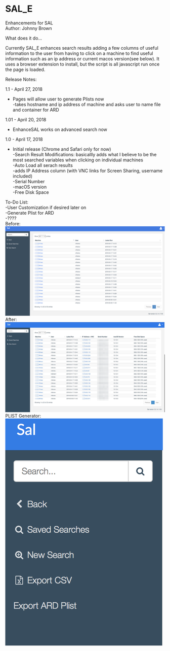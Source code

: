 # SAL_E
Enhancements for SAL <br />
Author: Johnny Brown <br />

What does it do...

Currently SAL_E enhances search results adding a few columns of useful information to the user from having to click on a machine to find useful information such as an ip address or current macos version(see below). It uses a browser extension to install, but the script is all javascript run once the page is loaded.


Release Notes:

1.1 - April 27, 2018
- Pages will allow user to generate Plists now <br />
  -takes hostname and ip address of machine and asks user to name file and container for ARD <br />

1.01 - April 20, 2018 <br />
- EnhanceSAL works on advanced search now <br />

1.0 - April 17, 2018
- Initial release (Chrome and Safari only for now) <br />
    -Search Result Modifications: basicallly adds what I believe to be the most searched variables when clicking on individual machines <br />
    -Auto Load all serach results <br />
    -adds IP Address column (with VNC links for Screen Sharing, username included) <br />
    -Serial Number <br />
    -macOS version <br />
    -Free Disk Space <br />

To-Do List: <br />
-User Customization if desired later on <br />
-Generate Plist for ARD <br />
-???? <br />
Before: <br />
![Before](/Media/Screenshots/Before.png) <br />
After:  <br />
![After](/Media/Screenshots/After.png)
PLIST Generator:  <br />
![After](/Media/Screenshots/ard_Plist.png)
